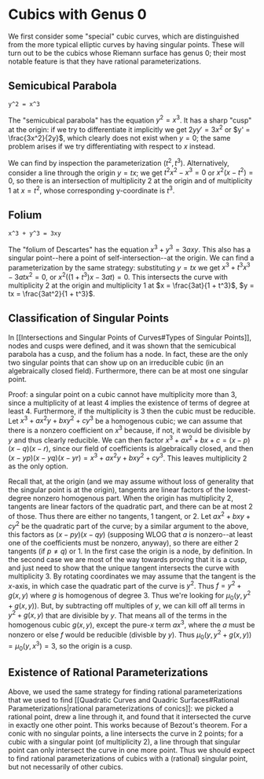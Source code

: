 # Cubics with Genus 0
We first consider some "special" cubic curves, which are distinguished from the more typical elliptic curves by having singular points. These will turn out to be the cubics whose Riemann surface has genus 0; their most notable feature is that they have rational parameterizations.
## Semicubical Parabola
```desmos-graph
y^2 = x^3
```
The "semicubical parabola" has the equation $y^2 = x^3$. It has a sharp "cusp" at the origin: if we try to differentiate it implicitly we get $2yy' = 3x^2$ or $y' = \frac{3x^2}{2y}$, which clearly does not exist when $y = 0$; the same problem arises if we try differentiating with respect to $x$ instead. 

We can find by inspection the parameterization $(t^2, t^3)$. Alternatively, consider a line through the origin $y = tx$; we get $t^2x^2 - x^3 = 0$ or $x^2(x - t^2) = 0$, so there is an intersection of multiplicity $2$ at the origin and of multiplicity $1$ at $x = t^2$, whose corresponding y-coordinate is $t^3$. 
## Folium
```desmos-graph
x^3 + y^3 = 3xy
```
The "folium of Descartes" has the equation $x^3 + y^3 = 3axy$. This also has a singular point--here a point of self-intersection--at the origin. We can find a parameterization by the same strategy: substituting $y = tx$ we get $x^3 + t^3x^3 - 3atx^2 = 0$, or $x^2((1 + t^3)x - 3at) = 0$. This intersects the curve with multiplicity $2$ at the origin and multiplicity $1$ at $x = \frac{3at}{1 + t^3}$, $y = tx = \frac{3at^2}{1 + t^3}$. 

## Classification of Singular Points
In [[Intersections and Singular Points of Curves#Types of Singular Points]], nodes and cusps were defined, and it was shown that the semicubical parabola has a cusp, and the folium has a node. In fact, these are the only two singular points that can show up on an irreducible cubic (in an algebraically closed field). Furthermore, there can be at most one singular point. 

Proof: a singular point on a cubic cannot have multiplicity more than $3$, since a multiplicity of at least $4$ implies the existence of terms of degree at least $4$. Furthermore, if the multiplicity is $3$ then the cubic must be reducible. Let $x^3 + ax^2 y + bxy^2 + cy^3$ be a homogenous cubic; we can assume that there is a nonzero coefficient on $x^3$ because, if not, it would be divisible by $y$ and thus clearly reducible. We can then factor $x^3 + ax^2 + bx + c = (x - p)(x - q)(x - r)$, since our field of coefficients is algebraically closed, and then $(x - yp)(x - yq)(x - yr) = x^3 + ax^2 y + bxy^2 + cy^3$. This leaves multiplicity $2$ as the only option.

Recall that, at the origin (and we may assume without loss of generality that the singular point is at the origin), tangents are linear factors of the lowest-degree nonzero homogenous part. When the origin has multiplicity $2$, tangents are linear factors of the quadratic part, and there can be at most $2$ of those. Thus there are either no tangents, 1 tangent, or 2. Let $ax^2 + bxy + cy^2$ be the quadratic part of the curve; by a similar argument to the above, this factors as $(x - py)(x - qy)$ (supposing WLOG that $a$ is nonzero--at least one of the coefficients must be nonzero, anyway), so there are either 2 tangents (if $p \neq q$) or 1. In the first case the origin is a node, by definition. In the second case we are most of the way towards proving that it is a cusp, and just need to show that the unique tangent intersects the curve with multiplicity $3$. By rotating coordinates we may assume that the tangent is the $x$-axis, in which case the quadratic part of the curve is $y^2$. Thus $f = y^2 + g(x, y)$ where $g$ is homogenous of degree $3$. Thus we're looking for $\mu_0(y, y^2 + g(x, y))$. But, by subtracting off multiples of $y$, we can kill off all terms in $y^2 + g(x, y)$ that are divisible by $y$. That means all of the terms in the homogenous cubic $g(x, y)$, except the pure-$x$ term $ax^3$, where the $a$ must be nonzero or else $f$ would be reducible (divisble by $y$). Thus $\mu_0(y, y^2 + g(x, y)) = \mu_0(y, x^3) = 3$, so the origin is a cusp. 
## Existence of Rational Parameterizations
Above, we used the same strategy for finding rational parameterizations that we used to find [[Quadratic Curves and Quadric Surfaces#Rational Parameterizations|rational parameterizations of conics]]: we picked a rational point, drew a line through it, and found that it intersected the curve in exactly one other point. This works because of Bezout's theorem. For a conic with no singular points, a line intersects the curve in 2 points; for a cubic with a singular point (of multiplicity 2), a line through that singular point can only intersect the curve in one more point. Thus we should expect to find rational parameterizations of cubics with a (rational) singular point, but not necessarily of other cubics. 
